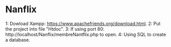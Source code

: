 # Nanflix
1: Dowload Xampp: https://www.apachefriends.org/download.html.
2: Put the project into file "Htdoc".
3: If using port 80: http://localhost/Nanflix/membreNantflix.php to open.
4: Using SQL to create a database.
